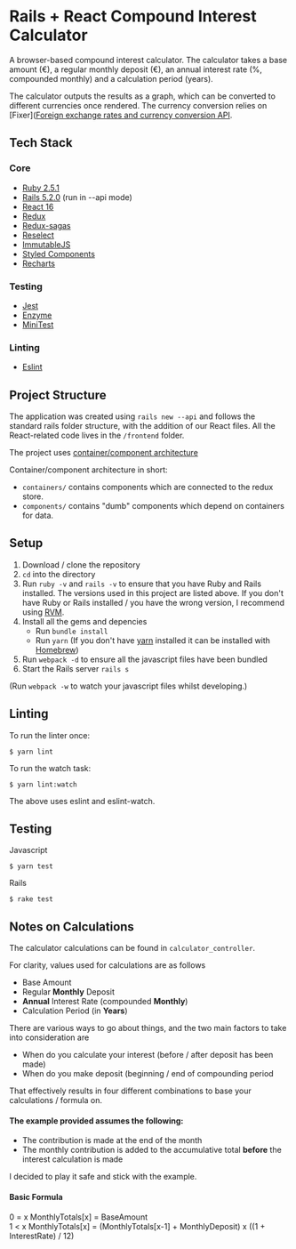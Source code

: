 # Rails + React Compound Interest Calculator

A browser-based compound interest calculator. The calculator takes a base amount (€), a regular monthly deposit (€), an annual interest rate (%, compounded monthly) and a calculation period (years).

The calculator outputs the results as a graph, which can be converted to different currencies once rendered. The currency conversion relies on [Fixer]([Foreign exchange rates and currency conversion API](https://fixer.io/).

## Tech Stack

### Core

* [Ruby 2.5.1](https://github.com/ruby/ruby)
* [Rails 5.2.0](https://github.com/rails/rails) (run in --api mode)
* [React 16](https://github.com/facebook/react)
* [Redux](https://github.com/reactjs/redux)
* [Redux-sagas](https://github.com/redux-saga/redux-saga)
* [Reselect](https://github.com/reactjs/reselect)
* [ImmutableJS](https://github.com/facebook/immutable-js/)
* [Styled Components](https://github.com/styled-components/styled-components)
* [Recharts](https://github.com/recharts/recharts)

### Testing

* [Jest](https://github.com/facebook/jest/)
* [Enzyme](https://github.com/airbnb/enzyme)
* [MiniTest](https://github.com/seattlerb/minitest)

### Linting

* [Eslint](https://github.com/eslint/eslint)

## Project Structure

The application was created using `rails new --api` and follows the standard rails folder structure, with the addition of our React files. All the React-related code lives in the `/frontend` folder.

The project uses [container/component architecture](https://medium.com/@dan_abramov/smart-and-dumb-components-7ca2f9a7c7d0)

Container/component architecture in short:

* `containers/` contains components which are connected to the redux store.
* `components/` contains "dumb" components which depend on containers for data.

## Setup

1.  Download / clone the repository
2.  `cd` into the directory
3.  Run `ruby -v` and `rails -v` to ensure that you have Ruby and Rails installed. The versions used in this project are listed above. If you don't have Ruby or Rails installed / you have the wrong version, I recommend using [RVM](https://rvm.io/rvm/).
4.  Install all the gems and depencies
    * Run `bundle install`
    * Run `yarn` (If you don't have [yarn](https://yarnpkg.com/lang/en/docs/install/#mac-stable) installed it can be installed with [Homebrew](https://brew.sh/))
5.  Run `webpack -d` to ensure all the javascript files have been bundled
6.  Start the Rails server `rails s`

(Run `webpack -w` to watch your javascript files whilst developing.)

## Linting

To run the linter once:

```
$ yarn lint
```

To run the watch task:

```
$ yarn lint:watch
```

The above uses eslint and eslint-watch.

## Testing

Javascript

```
$ yarn test
```

Rails

```
$ rake test
```

## Notes on Calculations

The calculator calculations can be found in `calculator_controller`.

For clarity, values used for calculations are as follows

* Base Amount
* Regular **Monthly** Deposit
* **Annual** Interest Rate (compounded **Monthly**)
* Calculation Period (in **Years**)

There are various ways to go about things, and the two main factors to take into consideration are

* When do you calculate your interest (before / after deposit has been made)
* When do you make deposit (beginning / end of compounding period

That effectively results in four different combinations to base your calculations / formula on.

#### The example provided assumes the following:

* The contribution is made at the end of the month
* The monthly contribution is added to the accumulative total **before** the interest calculation is made

I decided to play it safe and stick with the example.

#### Basic Formula

0 = x MonthlyTotals[x] = BaseAmount  
1 < x MonthlyTotals[x] = (MonthlyTotals[x-1] + MonthlyDeposit) x ((1 + InterestRate) / 12)
